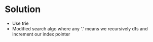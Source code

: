 # Solution
- Use trie
- Modified search algo where any '.' means we recursively dfs and increment our index pointer